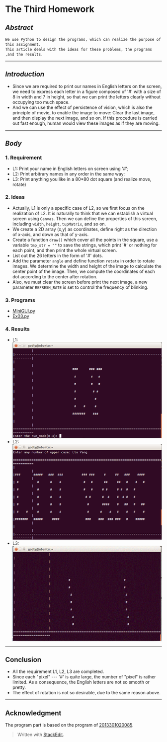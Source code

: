 # **The Third Homework**



## *Abstract*
    We use Python to design the programs, which can realize the purpose of this assignment. 
    This article deals with the ideas for these problems, the programs ,and the results.

---

## *Introduction*
 - Since we are required to print our names in English letters on the screen, we need to express each letter in a figure composed of '#' with a size of 8 in width and 7 in height, so that we can print the letters clearly without occupying too much space.
 - And we can use the effect of persistence of vision, which is also the principle of movie, to enable the image to move: Clear the last image, and then display the next image, and so on. If this procedure is carried out fast enough, human would view these images as if they are moving.

---

## *Body*
### 1. Requirement
 - L1: Print your name in English letters on screen using '#';
 - L2: Print arbitrary names in any order in the same way;
 - L3: Print anything you like in a 80*80 dot square (and realize move, rotate)


### 2. Ideas
 - Actually, L1 is only a specific case of L2, so we first focus on the realization of L2. It is naturally to think that we can establish a virtual screen using `Canvas`. Then we can define the properties of this screen, including `width`, `height`, `tupMatrix`, and so on.
 - We create a 2D array (x,y) as coordinates, define right as the direction of x-axis, and down as that of y-axis.
 - Create a function `draw()` which cover all the points in the square, use a variable `tmp_str = ""` to save the strings, which print '#' or nothing for each point, and then print the whole virtual screen.
 - List out the 26 letters in the form of '#' dots.
 - Add the parameter `angle` and define function `rotate` in order to rotate images. We determine the width and height of the image to calculate the center point of the image. Then, we compute the coordinates of each dot according to the center after rotation.
 - Also, we must clear the screen before print the next image, a new parameter `REFRESH_RATE` is set to control the frequency of blinking.


### 3. Programs
 - [MiniGUI.py](https://github.com/2013301020135/computationalphysics_N2013301020135/blob/master/Exercise-3/MiniGUI.py)
 - [Ex03.py](https://github.com/2013301020135/computationalphysics_N2013301020135/blob/master/Exercise-3/Ex03.py)


### 4. Results
 - L1:
 ![Ex3-L1.png](https://raw.githubusercontent.com/2013301020135/computationalphysics_N2013301020135/master/Exercise-3/Ex3-L1.png)
 - L2:
 ![Ex3-L2.png](https://raw.githubusercontent.com/2013301020135/computationalphysics_N2013301020135/master/Exercise-3/Ex3-L2.png)
 - L3:
 ![Ex3-L3.gif](https://raw.githubusercontent.com/2013301020135/computationalphysics_N2013301020135/master/Exercise-3/Ex3-L3.gif)


---

## Conclusion
 - All the requirement L1, L2, L3 are completed.
 - Since each "pixel" --- '#' is quite large, the number of "pixel" is rather limited. As a consequence, the English letters are not so smooth or pretty.
 - The effect of rotation is not so desirable, due to the same reason above.

---

## Acknowledgment
   The program part is based on the program of [2013301020085](https://github.com/whuCanon/computationalphysics_N2013301020085/blob/master/homework_3/README.md).


> Written with [StackEdit](https://stackedit.io/).
